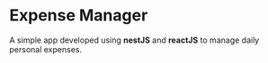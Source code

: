# Expense Manager

 A simple app developed using **nestJS** and **reactJS** to manage daily personal expenses.
 
 
 
